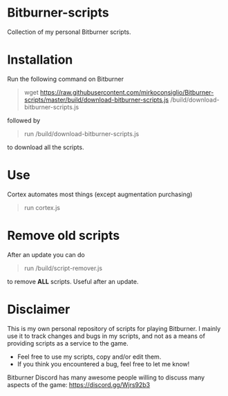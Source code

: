 # Bitburner-scripts

Collection of my personal Bitburner scripts.

# Installation

Run the following command on Bitburner

> wget https://raw.githubusercontent.com/mirkoconsiglio/Bitburner-scripts/master/build/download-bitburner-scripts.js /build/download-bitburner-scripts.js

followed by

> run /build/download-bitburner-scripts.js

to download all the scripts.

# Use

Cortex automates most things (except augmentation purchasing)

> run cortex.js

# Remove old scripts

After an update you can do

> run /build/script-remover.js

to remove **ALL** scripts. Useful after an update.

# Disclaimer

This is my own personal repository of scripts for playing Bitburner. I mainly use it to track changes and bugs in my
scripts, and not as a means of providing scripts as a service to the game.

* Feel free to use my scripts, copy and/or edit them.
* If you think you encountered a bug, feel free to let me know!

Bitburner Discord has many awesome people willing to discuss many aspects of the game: https://discord.gg/Wjrs92b3